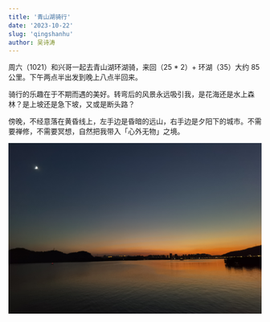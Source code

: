 ```yaml
---
title: '青山湖骑行'
date: '2023-10-22'
slug: 'qingshanhu'
author: 吴诗涛
---
```


周六（1021）和兴哥一起去青山湖环湖骑，来回（25 * 2）+ 环湖（35）大约 85 公里。下午两点半出发到晚上八点半回来。

骑行的乐趣在于不期而遇的美好。转弯后的风景永远吸引我，是花海还是水上森林？是上坡还是急下坡，又或是断头路？

傍晚，不经意落在黄昏线上，左手边是昏暗的远山，右手边是夕阳下的城市。不需要禅修，不需要冥想，自然把我带入「心外无物」之境。

<center><img src="qingshan.jpg" width=600></center>
